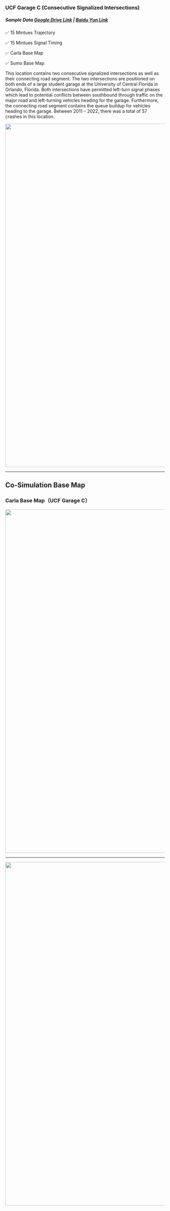 ### UCF Garage C (Consecutive Signalized Intersections)
##### Sample Data [Google Drive Link](https://drive.google.com/drive/folders/1m4eIq4dcbx5olBazagOXqvM6KBgXeCaT?usp=sharing) | [Baidu Yun Link]( https://pan.baidu.com/s/1M-MEC-DeHsBMW9OpltEwbQ?pwd=8eek)

:white_check_mark: 15 Mintues Trajectory

:white_check_mark: 15 Mintues Signal Timing

:white_check_mark: Carla Base Map

:white_check_mark: Sumo Base Map

This location contains two consecutive signalized intersections as well as their connecting road segment. The two intersections are positioned on both ends of a large student garage at the University of Central Florida in Orlando, Florida. Both intersections have permitted left-turn signal phases which lead to potential conflicts between southbound through traffic on the major road and left-turning vehicles heading for the garage. Furthermore, the connecting road segment contains the queue buildup for vehicles heading to the garage. Between 2011 – 2022, there was a total of 57 crashes in this location.

<img src="https://github.com/ozheng1993/UCF-SST-CitySim-Dataset/blob/main/asset/GarageC/image/GarageCARCIS.gif" width="1080">


<hr> 

## Co-Simulation Base Map

### Carla Base Map（UCF Garage C）

<img src="https://github.com/ozheng1993/UCF-SST-CitySim-Dataset/blob/main/asset/GarageC/image/GarageCBaseMap.gif" width="1080">
<hr> 
<img src="https://github.com/ozheng1993/UCF-SST-CitySim-Dataset/blob/main/asset/GarageC/image/GarageCBaseMap.png" width="1080">
